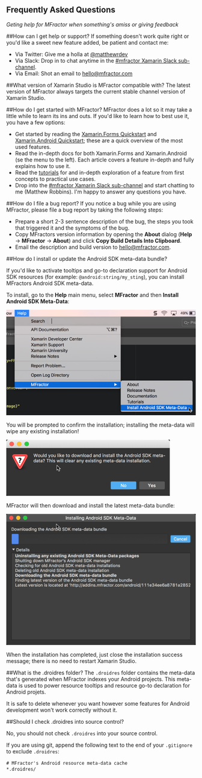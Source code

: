 ## Frequently Asked Questions

*Geting help for MFractor when something's amiss or giving feedback*

##How can I get help or support?
If something doesn't work quite right or you'd like a sweet new feature added, be patient and contact me:

 * Via Twitter: Give me a holla at [@matthewrdev](https://twitter.com/matthewrdev)
 * Via Slack: Drop in to chat anytime in the [#mfractor Xamarin Slack sub-channel](https://xamarinchat.slack.com/archives/mfractor).
 * Via Email: Shot an email to [hello@mfractor.com](hello@mfractor.com)

##What version of Xamarin Studio is MFractor compatible with?
The latest version of MFractor always targets the current stable channel version of Xamarin Studio.

##How do I get started with MFractor?
MFractor does a lot so it may take a little while to learn its ins and outs. If you'd like to learn how to best use it, you have a few options:

 * Get started by reading the [Xamarin.Forms Quickstart](xamarin-forms-quickstart.md) and [Xamarin.Android Quickstart](xamarin-android-quickstart.md); these are a quick overview of the most used features.
 * Read the in-depth docs for both Xamarin.Forms and Xamarin.Android (se the menu to the left). Each article covers a feature in-depth and fully explains how to use it.
 * Read the [tutorials](tutorials/tutorials.md) for and in-depth exploration of a feature from first concepts to practical use cases.
 * Drop into the [#mfractor Xamarin Slack sub-channel](https://xamarinchat.slack.com/archives/mfractor) and start chatting to me (Matthew Robbins). I'm happy to answer any questions you have.

##How do I file a bug report?
If you notice a bug while you are using MFractor, please file a bug report by taking the following steps:

 * Prepare a short 2-3 sentence description of the bug, the steps you took that triggered it and the symptoms of the bug.
 * Copy MFractors version information by opening the **About** dialog (**Help** -> **MFractor** -> **About**) and click **Copy Build Details Into Clipboard**.
 * Email the description and build version to [hello@mfractor.com](hello@mfractor.com).

##How do I install or update the Android SDK meta-data bundle?

If you'd like to activate tooltips and go-to declaration support for Android SDK resources (for example: `@android:string/my_sting`), you can install MFractors Android SDK meta-data.

To install, go to the **Help** main menu, select **MFractor** and then **Install Android SDK Meta-Data**:

![Installing Android SDK Meta-Data Step 1](/img/faq/install-android-sdk-1.png)

You will be prompted to confirm the installation; installing the meta-data will wipe any existing installation!

![Installing Android SDK Meta-Data Step 2](/img/faq/install-android-sdk-2.png)

MFractor will then download and install the latest meta-data bundle:

![Installing Android SDK Meta-Data Step 3](/img/faq/install-android-sdk-3.png)

When the installation has completed, just close the installation success message; there is no need to restart Xamarin Studio.

##What is the .droidres folder?
The `.droidres` folder contains the meta-data that's generated when MFractor indexes your Android projects. This meta-data is used to power resource tooltips and resource go-to declaration for Android projets.

It is safe to delete whenever you want however some features for Android development won't work correctly without it.

##Should I check .droidres into source control?

No, you should not check `.droidres` into your source control.

If you are using git, append the following text to the end of your `.gitignore` to exclude `.droidres`:

```
# MFractor's Android resource meta-data cache
*.droidres/
```
